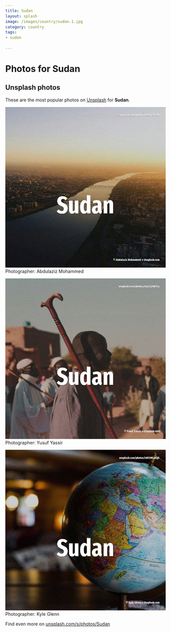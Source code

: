 ```yaml
---
title: Sudan
layout: splash
image: /images/country/sudan.1.jpg
category: country
tags:
- sudan

---
```

# Photos for Sudan
 
## Unsplash photos
These are the most popular photos on [Unsplash](https://unsplash.com) for **Sudan**.
 
![Sudan](/images/country/sudan.1.jpg)
Photographer:  Abdulaziz Mohammed
 
![Sudan](/images/country/sudan.2.jpg)
Photographer:  Yusuf Yassir
 
![Sudan](/images/country/sudan.3.jpg)
Photographer:  Kyle Glenn
 
Find even more on [unsplash.com/s/photos/Sudan](https://unsplash.com/s/photos/Sudan)
 
